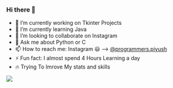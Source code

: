 ### Hi there 👋


- 🔭 I’m currently working on Tkinter Projects
- 🌱 I’m currently learning Java
- 👯 I’m looking to collaborate on Instagram
- 💬 Ask me about Python or C 
- 📫 How to reach me:  Instagram :smiley: --> [@programmers.piyush](https://www.instagram.com/programmers.piyush/)
- ⚡ Fun fact: I almost spend 4 Hours Learning a day
- :fire: Trying To Imrove My stats and skills 

<img src ="https://github-readme-stats.vercel.app/api?username=piyushgulwani&&show_icons=true&title_color=ffffff&icon_color=bb2acf&text_color=daf7dc&bg_color=151515" >
